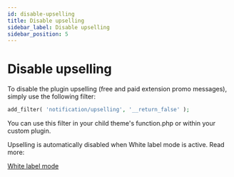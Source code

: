 ```yaml
---
id: disable-upselling
title: Disable upselling
sidebar_label: Disable upselling
sidebar_position: 5
---
```


# Disable upselling

To disable the plugin upselling (free and paid extension promo messages), simply use the following filter:

```php
add_filter( 'notification/upselling', '__return_false' );
```

You can use this filter in your child theme's function.php or within your custom plugin.

Upselling is automatically disabled when White label mode is active. Read more:

[White label mode](../../developer/general/white-label-mode)
